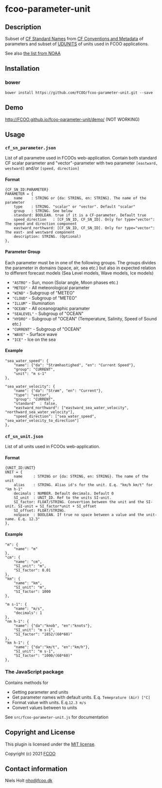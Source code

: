 # fcoo-parameter-unit



## Description
Subset of [CF Standard Names](https://cfconventions.org/standard-names.html) from [CF Conventions and Metadata](https://cfconventions.org/index.html) of parameters and subset of [UDUNITS](https://www.unidata.ucar.edu/software/udunits) of units used in FCOO applications.

See also [the list from NOAA](https://www.nco.ncep.noaa.gov/pmb/docs/on388/table2.html#TABLE2)

## Installation
### bower
`bower install https://github.com/FCOO/fcoo-parameter-unit.git --save`

## Demo
http://FCOO.github.io/fcoo-parameter-unit/demo/ (NOT WORKING)

## Usage

### `cf_sn_parameter.json`
List of all parametre used in FCOOs web-application.
Contain both standard CF scalar parameter and "vector"-parameter with two parameter `[eastward, westward]` and/or `[speed, direction]`

#### Format
    {CF_SN_ID:PARAMETER}
    PARAMETER = {
        name    : STRING or {da: STRING, en: STRING}. The name of the parameter
        type    : STRING. "scalar" or "vector". Default "scalar"
        group   : STRING. See below
        standard: BOOLEAN. true if it is a CF-parameter. Default true
        speed_direction   : [CF_SN_ID, CF_SN_ID]. Only for type="vector": The speed and direction component
        eastward_northward: [CF_SN_ID, CF_SN_ID]. Only for type="vector": The east- and westward component
        description: STRING. (Optional)
    },

#### Parameter Group
Each parameter must be in one of the following groups. The groups divides the parameter in domains (space, air, sea etc.) but also in expected relation to different forecast models (Sea Level models, Wave models, Ice models)

- `"ASTRO"` - Sun, moon (Solar angle, Moon phases etc.)
- `"METEO"` - All meteorological parameter
- `"WIND"`  - Subgroup of "METEO"
- `"CLOUD"` - Subgroup of "METEO"
- `"ILLUM"` - Illumination
- `"OCEAN"` - All oceanographic paramater
- `"SEALEVEL"` - Subgroup of "OCEAN"
- `"HYDRO"` - Subgroup of "OCEAN" (Temperature, Salinity, Speed of Sound etc.)
- `"CURRENT"` - Subgroup of "OCEAN"
- `"WAVE"`  - Surface wave
- `"ICE"` - Ice on the sea


#### Example
    "sea_water_speed": {
        "name": {"da": "Strømhastighed", "en": "Current Speed"},
        "group": "CURRENT",
        "unit": "m s-1"
    },

    "sea_water_velocity": {
        "name": {"da": "Strøm", "en": "Current"},
        "type": "vector",
        "group": "CURRENT",
        "standard"  : false,
        "eastward_northward": ["eastward_sea_water_velocity", "northward_sea_water_velocity"],
        "speed_direction": ["sea_water_speed", "sea_water_velocity_to_direction"]
    },

### `cf_sn_unit.json`
List of all units used in FCOOs web-application.

#### Format
    {UNIT_ID:UNIT}
    UNIT = {
        name     : STRING or {da: STRING, en: STRING}. The name of the unit
        alias    : STRING. Alias id's for the unit. E.q. "km/h km/t" for "km h-1"
        decimals : NUMBER. Default decimals. Default 0
        SI_unit  : UNIT_ID. Ref to the units SI-unit.
        SI_factor: FLOAT/STRING. Convertion between the unit and the SI-unit. SI-unit = SI_factor*unit + SI_offset
        SI_offset: FLOAT/STRING.
        noSpace  : BOOLEAN. If true no space between a value and the unit-name. E.q. 12.3°
    },


#### Example
    "m": {
        "name": "m"
    },
    "cm": {
        "name": "cm",
        "SI_unit": "m",
        "SI_factor": 0.01
    },
    "km": {
        "name": "km",
        "SI_unit": "m",
        "SI_factor": 1000
    },

    "m s-1": {
        "name": "m/s",
        "decimals": 1
    },
    "nm h-1": {
        "name": {"da":"knob", "en":"knots"},
        "SI_unit": "m s-1",
        "SI_factor": "1852/(60*60)"
    },
    "km h-1": {
        "name": {"da":"km/t", "en":"km/h"},
        "SI_unit": "m s-1",
        "SI_factor": "1000/(60*60)"
    },




### The JavaScript package
Contains methods for

- Getting parameter and units
- Get parameter names with default units. E.q. `Temeprature (Air) [°C]`
- Format value with units. E.q.`12.3 m/s`
- Convert values between to units

See `src/fcoo-parameter-unit.js` for documentation


<!-- ### options
| Id | Type | Default | Description |
| :--: | :--: | :-----: | --- |
| options1 | boolean | true | If <code>true</code> the ... |
| options2 | string | null | Contain the ... |

### Methods

    .methods1( arg1, arg2,...): Do something
    .methods2( arg1, arg2,...): Do something else
 -->


## Copyright and License
This plugin is licensed under the [MIT license](https://github.com/FCOO/fcoo-parameter-unit/LICENSE).

Copyright (c) 2021 [FCOO](https://github.com/FCOO)

## Contact information

Niels Holt nho@fcoo.dk
